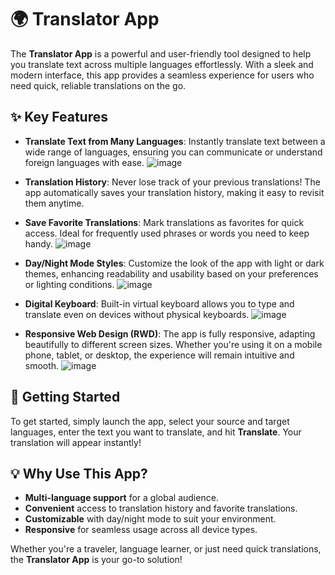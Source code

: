 # 🌍 Translator App

The **Translator App** is a powerful and user-friendly tool designed to help you translate text across multiple languages effortlessly. With a sleek and modern interface, this app provides a seamless experience for users who need quick, reliable translations on the go.

## ✨ Key Features

- **Translate Text from Many Languages**: Instantly translate text between a wide range of languages, ensuring you can communicate or understand foreign languages with ease.
![image](https://github.com/user-attachments/assets/927b7e30-1eb0-4aee-b760-40bcf25a3ee6)

  
- **Translation History**: Never lose track of your previous translations! The app automatically saves your translation history, making it easy to revisit them anytime.
  
- **Save Favorite Translations**: Mark translations as favorites for quick access. Ideal for frequently used phrases or words you need to keep handy.
![image](https://github.com/user-attachments/assets/3fc92f93-5ca5-490c-9f7b-2d8e8beaa3dd)

  
- **Day/Night Mode Styles**: Customize the look of the app with light or dark themes, enhancing readability and usability based on your preferences or lighting conditions.
![image](https://github.com/user-attachments/assets/a5bed0da-0d77-448a-a8fa-ef93561c6ac2)

  
- **Digital Keyboard**: Built-in virtual keyboard allows you to type and translate even on devices without physical keyboards.
![image](https://github.com/user-attachments/assets/cd5b803b-fe19-4361-9b6f-53ec95eefabf)

  
- **Responsive Web Design (RWD)**: The app is fully responsive, adapting beautifully to different screen sizes. Whether you're using it on a mobile phone, tablet, or desktop, the experience will remain intuitive and smooth.
![image](https://github.com/user-attachments/assets/9ac220b5-8ef6-4839-8800-63ec5f970498)


## 🚀 Getting Started

To get started, simply launch the app, select your source and target languages, enter the text you want to translate, and hit **Translate**. Your translation will appear instantly!

## 💡 Why Use This App?

- **Multi-language support** for a global audience.
- **Convenient** access to translation history and favorite translations.
- **Customizable** with day/night mode to suit your environment.
- **Responsive** for seamless usage across all device types.

Whether you're a traveler, language learner, or just need quick translations, the **Translator App** is your go-to solution!
